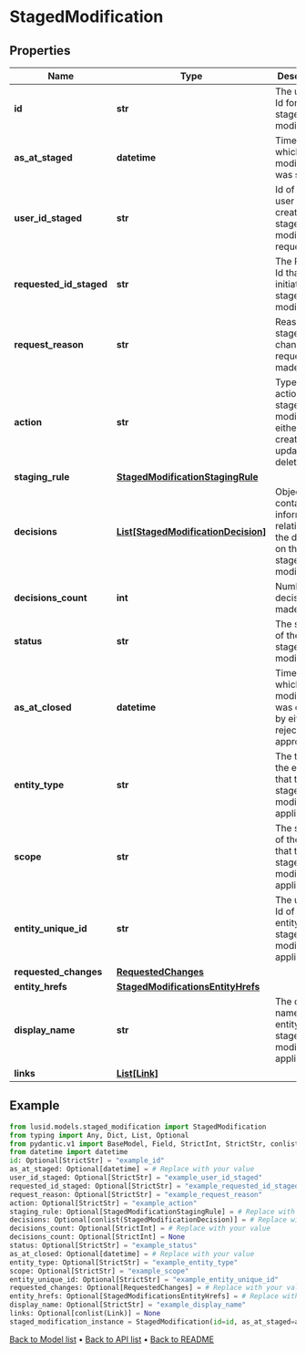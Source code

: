 # StagedModification

## Properties
Name | Type | Description | Notes
------------ | ------------- | ------------- | -------------
**id** | **str** | The unique Id for the staged modification | [optional] 
**as_at_staged** | **datetime** | Time at which the modification was staged. | [optional] 
**user_id_staged** | **str** | Id of the user who created the stage modification request. | [optional] 
**requested_id_staged** | **str** | The Request Id that initiated this staged modification. | [optional] 
**request_reason** | **str** | Reason staged change request made. | [optional] 
**action** | **str** | Type of action of the staged modification, either create, update or delete. | [optional] 
**staging_rule** | [**StagedModificationStagingRule**](StagedModificationStagingRule.md) |  | [optional] 
**decisions** | [**List[StagedModificationDecision]**](StagedModificationDecision.md) | Object containing information relating to the decision on the staged modification. | [optional] 
**decisions_count** | **int** | Number of decisions made. | [optional] 
**status** | **str** | The status of the staged modification. | [optional] 
**as_at_closed** | **datetime** | Time at which the modification was closed by either rejection or approval. | [optional] 
**entity_type** | **str** | The type of the entity that the staged modification applies to. | [optional] 
**scope** | **str** | The scope of the entity that this staged modification applies to. | [optional] 
**entity_unique_id** | **str** | The unique Id of the entity the staged modification applies to. | [optional] 
**requested_changes** | [**RequestedChanges**](RequestedChanges.md) |  | [optional] 
**entity_hrefs** | [**StagedModificationsEntityHrefs**](StagedModificationsEntityHrefs.md) |  | [optional] 
**display_name** | **str** | The display name of the entity the staged modification applies to. | [optional] 
**links** | [**List[Link]**](Link.md) |  | [optional] 
## Example

```python
from lusid.models.staged_modification import StagedModification
from typing import Any, Dict, List, Optional
from pydantic.v1 import BaseModel, Field, StrictInt, StrictStr, conlist
from datetime import datetime
id: Optional[StrictStr] = "example_id"
as_at_staged: Optional[datetime] = # Replace with your value
user_id_staged: Optional[StrictStr] = "example_user_id_staged"
requested_id_staged: Optional[StrictStr] = "example_requested_id_staged"
request_reason: Optional[StrictStr] = "example_request_reason"
action: Optional[StrictStr] = "example_action"
staging_rule: Optional[StagedModificationStagingRule] = # Replace with your value
decisions: Optional[conlist(StagedModificationDecision)] = # Replace with your value
decisions_count: Optional[StrictInt] = # Replace with your value
decisions_count: Optional[StrictInt] = None
status: Optional[StrictStr] = "example_status"
as_at_closed: Optional[datetime] = # Replace with your value
entity_type: Optional[StrictStr] = "example_entity_type"
scope: Optional[StrictStr] = "example_scope"
entity_unique_id: Optional[StrictStr] = "example_entity_unique_id"
requested_changes: Optional[RequestedChanges] = # Replace with your value
entity_hrefs: Optional[StagedModificationsEntityHrefs] = # Replace with your value
display_name: Optional[StrictStr] = "example_display_name"
links: Optional[conlist(Link)] = None
staged_modification_instance = StagedModification(id=id, as_at_staged=as_at_staged, user_id_staged=user_id_staged, requested_id_staged=requested_id_staged, request_reason=request_reason, action=action, staging_rule=staging_rule, decisions=decisions, decisions_count=decisions_count, status=status, as_at_closed=as_at_closed, entity_type=entity_type, scope=scope, entity_unique_id=entity_unique_id, requested_changes=requested_changes, entity_hrefs=entity_hrefs, display_name=display_name, links=links)

```

[Back to Model list](../README.md#documentation-for-models) &#8226; [Back to API list](../README.md#documentation-for-api-endpoints) &#8226; [Back to README](../README.md)

